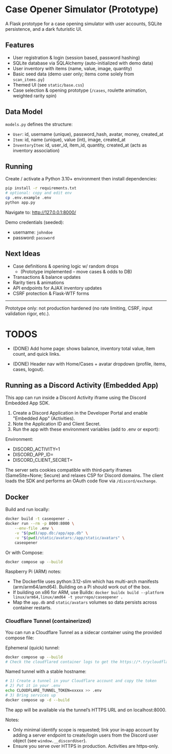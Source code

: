 # Case Opener Simulator (Prototype)

A Flask prototype for a case opening simulator with user accounts, SQLite persistence, and a dark futuristic UI.

## Features
- User registration & login (session based, password hashing)  
- SQLite database via SQLAlchemy (auto-initialized with demo data)  
- User inventory with items (name, value, image, quantity)  
- Basic seed data (demo user only; items come solely from `scan_items.py`)  
- Themed UI (see `static/base.css`)  
 - Case selection & opening prototype (`/cases`, roulette animation, weighted rarity spin)  

## Data Model
`models.py` defines the structure:
- `User`: id, username (unique), password_hash, avatar, money, created_at
- `Item`: id, name (unique), value (int), image, created_at
- `InventoryItem`: id, user_id, item_id, quantity, created_at (acts as inventory association)

## Running
Create / activate a Python 3.10+ environment then install dependencies:

```bash
pip install -r requirements.txt
# optional: copy and edit env
cp .env.example .env
python app.py
```

Navigate to: http://127.0.0.1:8000/

Demo credentials (seeded):
- username: `johndoe`
- password: `password`

## Next Ideas
- Case definitions & opening logic w/ random drops
	- (Prototype implemented – move cases & odds to DB)
- Transactions & balance updates
- Rarity tiers & animations
- API endpoints for AJAX inventory updates
- CSRF protection & Flask-WTF forms

---
Prototype only: not production hardened (no rate limiting, CSRF, input validation rigor, etc.).


# TODOS
- (DONE) Add home page: shows balance, inventory total value, item count, and quick links.

- (DONE) Header nav with Home/Cases + avatar dropdown (profile, items, cases, logout).

## Running as a Discord Activity (Embedded App)

This app can run inside a Discord Activity iframe using the Discord Embedded App SDK.

1) Create a Discord Application in the Developer Portal and enable "Embedded App" (Activities).
2) Note the Application ID and Client Secret.
3) Run the app with these environment variables (add to .env or export):

Environment:
- DISCORD_ACTIVITY=1
- DISCORD_APP_ID=<your application id>
- DISCORD_CLIENT_SECRET=<your client secret>

The server sets cookies compatible with third‑party iframes (SameSite=None; Secure) and relaxes CSP for Discord domains. The client loads the SDK and performs an OAuth code flow via `/discord/exchange`.

## Docker

Build and run locally:

```bash
docker build -t caseopener .
docker run --rm -p 8000:8000 \
	--env-file .env \
	-v "$(pwd)/app.db:/app/app.db" \
	-v "$(pwd)/static/avatars:/app/static/avatars" \
	caseopener
```

Or with Compose:

```bash
docker compose up --build
```

Raspberry Pi (ARM) notes:
- The Dockerfile uses python:3.12-slim which has multi-arch manifests (arm/arm64/amd64). Building on a Pi should work out of the box.
- If building on x86 for ARM, use Buildx: `docker buildx build --platform linux/arm64,linux/amd64 -t yourrepo/caseopener .`
- Map the `app.db` and `static/avatars` volumes so data persists across container restarts.

### Cloudflare Tunnel (containerized)

You can run a Cloudflare Tunnel as a sidecar container using the provided compose file:

Ephemeral (quick) tunnel:
```bash
docker compose up --build
# Check the cloudflared container logs to get the https://*.trycloudflare.com URL
```

Named tunnel with a stable hostname:
```bash
# 1) Create a tunnel in your Cloudflare account and copy the token
# 2) Put it in your .env
echo CLOUDFLARE_TUNNEL_TOKEN=xxxxx >> .env
# 3) Bring services up
docker compose up -d --build
```

The app will be available via the tunnel’s HTTPS URL and on localhost:8000.

Notes:
- Only minimal identify scope is requested; link your in‑app account by adding a server endpoint to create/login users from the Discord user object (see `window.__discordUser`).
- Ensure you serve over HTTPS in production. Activities are https‑only.
